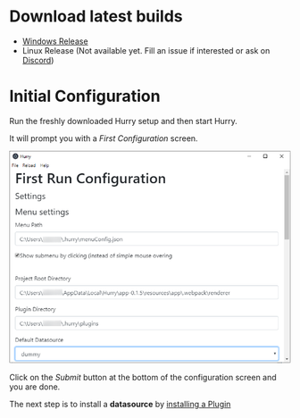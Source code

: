 # Download latest builds

- [Windows Release](https://github.com/rebrec/hurry/releases)
- Linux Release (Not available yet. Fill an issue if interested or ask on [Discord](https://discord.com/invite/7cEWVvC))

# Initial Configuration

Run the freshly downloaded Hurry setup and then start Hurry.

It will prompt you with a *First Configuration* screen.

![First_Configuration_Screen](hurry_first-run-wizard.png)

Click on the *Submit* button at the bottom of the configuration screen and you are done.

The next step is to install a **datasource** by [installing a Plugin](../install-a-plugin/install-a-plugin.md)

